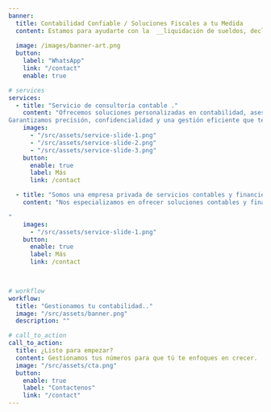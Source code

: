```yaml
---
banner:
  title: Contabilidad Confiable / Soluciones Fiscales a tu Medida
  content: Estamos para ayudarte con la  __liquidación de sueldos, declaraciones juradas, asesoría laboral y tributaria__. Gestionamos tus obligaciones ante **DGI, BPS y MTSS**, optimizando costos y reduciendo riesgos..
  
  image: /images/banner-art.png
  button:
    label: "WhatsApp"
    link: "/contact"
    enable: true

# services
services:
  - title: "Servicio de consultoría contable ."
    content: "Ofrecemos soluciones personalizadas en contabilidad, asesoría fiscal y planificación financiera para personas y empresas.
Garantizamos precisión, confidencialidad y una gestión eficiente que te permitirá centrarte en el crecimiento de tu negocio mientras nosotros nos ocupamos de los números."
    images:
      - "/src/assets/service-slide-1.png"
      - "/src/assets/service-slide-2.png"
      - "/src/assets/service-slide-3.png"
    button:
      enable: true
      label: Más
      link: /contact

  - title: "Somos una empresa privada de servicios contables y financieros."
    content: "Nos especializamos en ofrecer soluciones contables y financieras personalizadas para empresas y particulares. Gestionamos impuestos, elaboramos estados financieros y brindamos asesoría fiscal con la máxima precisión y cumplimiento normativo.

"
    images:
      - "/src/assets/service-slide-1.png"
    button:
      enable: true
      label: Más
      link: /contact

  

# workflow
workflow:
  title: "Gestionamos tu contabilidad.."
  image: "/src/assets/banner.png"
  description: ""

# call_to_action
call_to_action:
  title: ¿Listo para empezar?
  content: Gestionamos tus números para que tú te enfoques en crecer. ¡Cuentas claras, negocio próspero! 💼✅.
  image: "/src/assets/cta.png"
  button:
    enable: true
    label: "Contactenos"
    link: "/contact"
---
```

